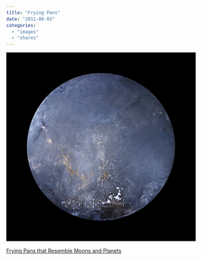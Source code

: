 ```yaml
---
title: "Frying Pans"
date: "2011-09-03"
categories: 
  - "images"
  - "shares"
---
```


![](images/tumblr_lqqxypKGxv1qz4vrlo1_640.jpg)

[Frying Pans that Resemble Moons and Planets](http://www.mymodernmet.com/profiles/blogs/frying-pans-moons-planets)
